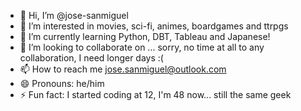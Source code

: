 - 👋 Hi, I’m @jose-sanmiguel
- 👀 I’m interested in movies, sci-fi, animes, boardgames and ttrpgs
- 🌱 I’m currently learning Python, DBT, Tableau and Japanese!
- 💞️ I’m looking to collaborate on ... sorry, no time at all to any collaboration, I need longer days :(
- 📫 How to reach me jose.sanmiguel@outlook.com
- 😄 Pronouns: he/him
- ⚡ Fun fact: I started coding at 12, I'm 48 now... still the same geek

<!---
jose-sanmiguel/jose-sanmiguel is a ✨ special ✨ repository because its `README.md` (this file) appears on your GitHub profile.
You can click the Preview link to take a look at your changes.
--->
